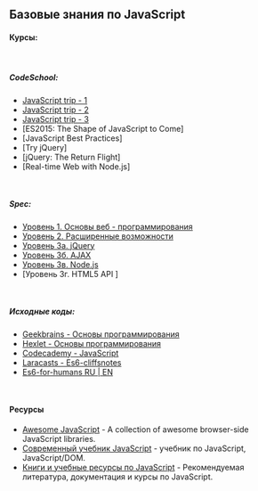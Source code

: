 ## Базовые знания по JavaScript

#### Курсы:

&nbsp;

##### CodeSchool:
* [JavaScript trip - 1](link/codeschool/js-road-trip-1/ch1.md)
* [JavaScript trip - 2](link/codeschool/js-road-trip-2/ch1.md)
* [JavaScript trip - 3](link/codeschool/js-road-trip-3/ch1.md)
* [ES2015: The Shape of JavaScript to Come]
* [JavaScript Best Practices]
&nbsp;
* [Try jQuery]
* [jQuery: The Return Flight]
&nbsp;
* [Real-time Web with Node.js]

&nbsp;

##### Spec:
* [Уровень 1. Основы веб - программирования](link/specialist/level-1/ch1.md)
* [Уровень 2. Расширенные возможности](link/specialist/level-2/ch1.md)
* [Уровень 3а. jQuery](link/specialist/level-3/ch1.md)
* [Уровень 3б. AJAX](link/specialist/level-4/ch1.md)
* [Уровень 3в. Node.js](link/specialist/level-5/ch1.md)
* [Уровень 3г. HTML5 API ]

&nbsp;

##### Исходные коды:
* [Geekbrains - Основы программирования](link/others/geekbrains-ru/ch1.md)
* [Hexlet - Основы программирования](link/others/hexlet-io/ch1.md)
* [Codecademy - JavaScript](link/others/codeacademy/ch1.md)
* [Laracasts - Es6-cliffsnotes](link/others/laracasts/ch1.md)
* [Es6-for-humans RU | EN](link/others/es6/)


&nbsp;

#### Ресурсы
- [Awesome JavaScript](https://github.com/sorrycc/awesome-javascript) - A collection of awesome browser-side JavaScript libraries.
- [Современный учебник JavaScript](http://learn.javascript.ru/) - учебник по JavaScript, JavaScript/DOM.
- [Книги и учебные ресурсы по JavaScript](http://ru.stackoverflow.com/questions/474385/%D0%9A%D0%BD%D0%B8%D0%B3%D0%B8-%D0%B8-%D1%83%D1%87%D0%B5%D0%B1%D0%BD%D1%8B%D0%B5-%D1%80%D0%B5%D1%81%D1%83%D1%80%D1%81%D1%8B-%D0%BF%D0%BE-javascript) - Рекомендуемая литература, документация и курсы по JavaScript.


